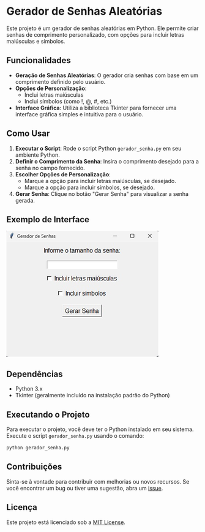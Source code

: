 # Gerador de Senhas Aleatórias

Este projeto é um gerador de senhas aleatórias em Python. Ele permite criar senhas de comprimento personalizado, com opções para incluir letras maiúsculas e símbolos.

## Funcionalidades

- **Geração de Senhas Aleatórias**: O gerador cria senhas com base em um comprimento definido pelo usuário.
- **Opções de Personalização**:
  - Inclui letras maiúsculas
  - Inclui símbolos (como !, @, #, etc.)
- **Interface Gráfica**: Utiliza a biblioteca Tkinter para fornecer uma interface gráfica simples e intuitiva para o usuário.

## Como Usar

1. **Executar o Script**: Rode o script Python `gerador_senha.py` em seu ambiente Python.
2. **Definir o Comprimento da Senha**: Insira o comprimento desejado para a senha no campo fornecido.
3. **Escolher Opções de Personalização**:
   - Marque a opção para incluir letras maiúsculas, se desejado.
   - Marque a opção para incluir símbolos, se desejado.
4. **Gerar Senha**: Clique no botão "Gerar Senha" para visualizar a senha gerada.

## Exemplo de Interface

![Captura de Tela](imagens/captura_gerador.jpeg)

## Dependências

- Python 3.x
- Tkinter (geralmente incluído na instalação padrão do Python)

## Executando o Projeto

Para executar o projeto, você deve ter o Python instalado em seu sistema. Execute o script `gerador_senha.py` usando o comando:

```bash
python gerador_senha.py
```

## Contribuições

Sinta-se à vontade para contribuir com melhorias ou novos recursos. Se você encontrar um bug ou tiver uma sugestão, abra um [issue](https://github.com/educomunaledev/gerador_senhas/issues).

## Licença

Este projeto está licenciado sob a [MIT License](LICENSE).
